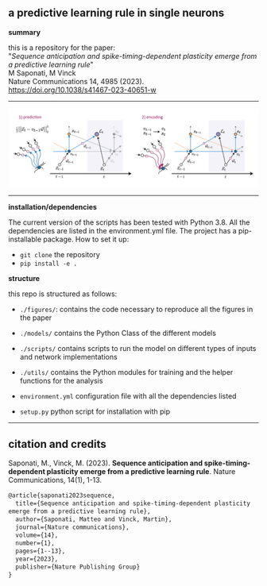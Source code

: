 ## a predictive learning rule in single neurons

**summary**

this is a repository for the paper:
<br/>"*Sequence anticipation and spike-timing-dependent plasticity emerge from a predictive learning rule*"<br/>
M Saponati, M Vinck<br/>
Nature Communications 14, 4985 (2023). <br/>
https://doi.org/10.1038/s41467-023-40651-w

-------------------------

![](./imgs/fig_model.png)

-------------------------

**installation/dependencies**

The current version of the scripts has been tested with Python 3.8. All the dependencies are listed in the environment.yml file. 
The project has a pip-installable package. How to set it up:

- `git clone` the repository 
- `pip install -e . `

**structure**

this repo is structured as follows:

+ `./figures/`: contains the code necessary to reproduce all the figures in the paper
+ `./models/` contains the Python Class of the different models
+ `./scripts/` contains scripts to run the model on different types of inputs and network implementations
+ `./utils/` contains the Python modules for training and the helper functions for the analysis

+ `environment.yml` configuration file with all the dependencies listed
+ `setup.py` python script for installation with pip
-------------------------

 ## citation and credits
Saponati, M., Vinck, M. (2023).
**Sequence anticipation and spike-timing-dependent plasticity emerge from a predictive learning rule**. Nature Communications, 14(1), 1-13.<br/>
```
@article{saponati2023sequence,
  title={Sequence anticipation and spike-timing-dependent plasticity emerge from a predictive learning rule},
  author={Saponati, Matteo and Vinck, Martin},
  journal={Nature communications},
  volume={14},
  number={1},
  pages={1--13},
  year={2023},
  publisher={Nature Publishing Group}
}
